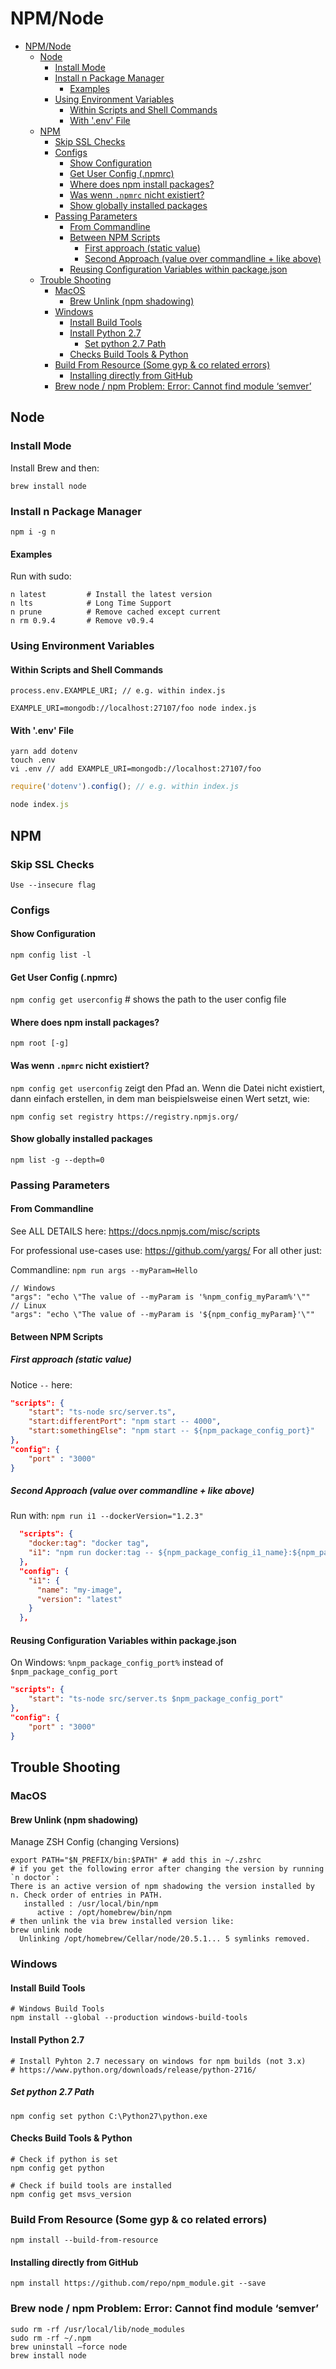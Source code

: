 # NPM/Node

<!-- @import "[TOC]" {cmd="toc" depthFrom=1 depthTo=6 orderedList=false} -->

<!-- code_chunk_output -->

- [NPM/Node](#npmnode)
  - [Node](#node)
    - [Install Mode](#install-mode)
    - [Install n Package Manager](#install-n-package-manager)
      - [Examples](#examples)
    - [Using Environment Variables](#using-environment-variables)
      - [Within Scripts and Shell Commands](#within-scripts-and-shell-commands)
      - [With '.env' File](#with-env-file)
  - [NPM](#npm)
    - [Skip SSL Checks](#skip-ssl-checks)
    - [Configs](#configs)
      - [Show Configuration](#show-configuration)
      - [Get User Config (.npmrc)](#get-user-config-npmrc)
      - [Where does npm install packages?](#where-does-npm-install-packages)
      - [Was wenn `.npmrc` nicht existiert?](#was-wenn-npmrc-nicht-existiert)
      - [Show globally installed packages](#show-globally-installed-packages)
    - [Passing Parameters](#passing-parameters)
      - [From Commandline](#from-commandline)
      - [Between NPM Scripts](#between-npm-scripts)
        - [First approach (static value)](#first-approach-static-value)
        - [Second Approach (value over commandline + like above)](#second-approach-value-over-commandline--like-above)
      - [Reusing Configuration Variables within package.json](#reusing-configuration-variables-within-packagejson)
  - [Trouble Shooting](#trouble-shooting)
    - [MacOS](#macos)
      - [Brew Unlink (npm shadowing)](#brew-unlink-npm-shadowing)
    - [Windows](#windows)
      - [Install Build Tools](#install-build-tools)
      - [Install Python 2.7](#install-python-27)
        - [Set python 2.7 Path](#set-python-27-path)
      - [Checks Build Tools & Python](#checks-build-tools--python)
    - [Build From Resource (Some gyp & co related errors)](#build-from-resource-some-gyp--co-related-errors)
      - [Installing directly from GitHub](#installing-directly-from-github)
    - [Brew node / npm Problem: Error: Cannot find module ‘semver’](#brew-node--npm-problem-error-cannot-find-module-semver)

<!-- /code_chunk_output -->

## Node

### Install Mode

Install Brew and then:

```shell
brew install node
```

### Install n Package Manager

```shell
npm i -g n
```

#### Examples

Run with sudo:

```shell
n latest         # Install the latest version
n lts            # Long Time Support
n prune          # Remove cached except current
n rm 0.9.4       # Remove v0.9.4
```

### Using Environment Variables

#### Within Scripts and Shell Commands

```shell
process.env.EXAMPLE_URI; // e.g. within index.js
```

```
EXAMPLE_URI=mongodb://localhost:27107/foo node index.js
```

#### With '.env' File

```shell
yarn add dotenv
touch .env
vi .env // add EXAMPLE_URI=mongodb://localhost:27107/foo
```

```js
require('dotenv').config(); // e.g. within index.js
```

```js
node index.js
```

## NPM

### Skip SSL Checks

    Use --insecure flag

### Configs

#### Show Configuration

`npm config list -l`

#### Get User Config (.npmrc)

`npm config get userconfig` # shows the path to the user config file

#### Where does npm install packages?

`npm root [-g]`

#### Was wenn `.npmrc` nicht existiert?

`npm config get userconfig` zeigt den Pfad an. Wenn die Datei nicht existiert, dann einfach erstellen, in dem man beispielsweise einen Wert setzt, wie:

`npm config set registry https://registry.npmjs.org/`

#### Show globally installed packages

`npm list -g --depth=0`

### Passing Parameters

#### From Commandline

See ALL DETAILS here: https://docs.npmjs.com/misc/scripts

For professional use-cases use: https://github.com/yargs/ For all other just:

Commandline: `npm run args --myParam=Hello`

    // Windows
    "args": "echo \"The value of --myParam is '%npm_config_myParam%'\""
    // Linux
    "args": "echo \"The value of --myParam is '${npm_config_myParam}'\""

#### Between NPM Scripts

##### First approach (static value)

Notice `--` here:

```json
"scripts": {
    "start": "ts-node src/server.ts",
    "start:differentPort": "npm start -- 4000",
    "start:somethingElse": "npm start -- ${npm_package_config_port}"
},
"config": {
    "port" : "3000"
}
```

##### Second Approach (value over commandline + like above)

Run with: `npm run i1 --dockerVersion="1.2.3"`

```json
  "scripts": {
    "docker:tag": "docker tag",
    "i1": "npm run docker:tag -- ${npm_package_config_i1_name}:${npm_package_config_i1_version} ${npm_package_config_i1_name}:${npm_config_dockerVersion}"
  },
  "config": {
    "i1": {
      "name": "my-image",
      "version": "latest"
    }
  },
```

#### Reusing Configuration Variables within package.json

On Windows: `%npm_package_config_port%` instead of `$npm_package_config_port`

```json
"scripts": {
    "start": "ts-node src/server.ts $npm_package_config_port"
},
"config": {
    "port" : "3000"
}
```

## Trouble Shooting

### MacOS

#### Brew Unlink (npm shadowing)

Manage ZSH Config (changing Versions)

```shell
export PATH="$N_PREFIX/bin:$PATH" # add this in ~/.zshrc
# if you get the following error after changing the version by running `n doctor`:
There is an active version of npm shadowing the version installed by n. Check order of entries in PATH.
   installed : /usr/local/bin/npm
      active : /opt/homebrew/bin/npm
# then unlink the via brew installed version like:
brew unlink node
  Unlinking /opt/homebrew/Cellar/node/20.5.1... 5 symlinks removed.
```

### Windows

#### Install Build Tools

```shell
# Windows Build Tools
npm install --global --production windows-build-tools
```

#### Install Python 2.7

```shell
# Install Pyhton 2.7 necessary on windows for npm builds (not 3.x)
# https://www.python.org/downloads/release/python-2716/
```

##### Set python 2.7 Path

```shell
npm config set python C:\Python27\python.exe
```

#### Checks Build Tools & Python

```shell
# Check if python is set
npm config get python

# Check if build tools are installed
npm config get msvs_version
```

### Build From Resource (Some gyp & co related errors)

    npm install --build-from-resource

#### Installing directly from GitHub

    npm install https://github.com/repo/npm_module.git --save

### Brew node / npm Problem: Error: Cannot find module ‘semver’

```shell
sudo rm -rf /usr/local/lib/node_modules
sudo rm -rf ~/.npm
brew uninstall –force node
brew install node
```
